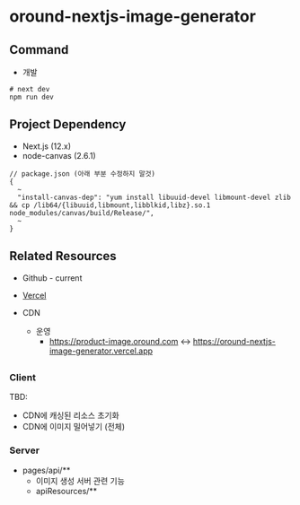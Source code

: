 # oround-nextjs-image-generator

## Command
- 개발
```
# next dev
npm run dev
```

## Project Dependency
- Next.js (12.x)
- node-canvas (2.6.1)
```
// package.json (아래 부분 수정하지 말것)
{
  ~
  "install-canvas-dep": "yum install libuuid-devel libmount-devel zlib && cp /lib64/{libuuid,libmount,libblkid,libz}.so.1 node_modules/canvas/build/Release/",
  ~
}
```

## Related Resources
- Github - current
- [Vercel](https://vercel.com/snaps-fe/oround-nextjs-image-generator)

- CDN
  - 운영
    - https://product-image.oround.com <-> https://oround-nextjs-image-generator.vercel.app

##
### Client
TBD:
  - CDN에 캐싱된 리소스 초기화
  - CDN에 이미지 밀어넣기 (전체)

### Server
- pages/api/**
  - 이미지 생성 서버 관련 기능
  - apiResources/**
